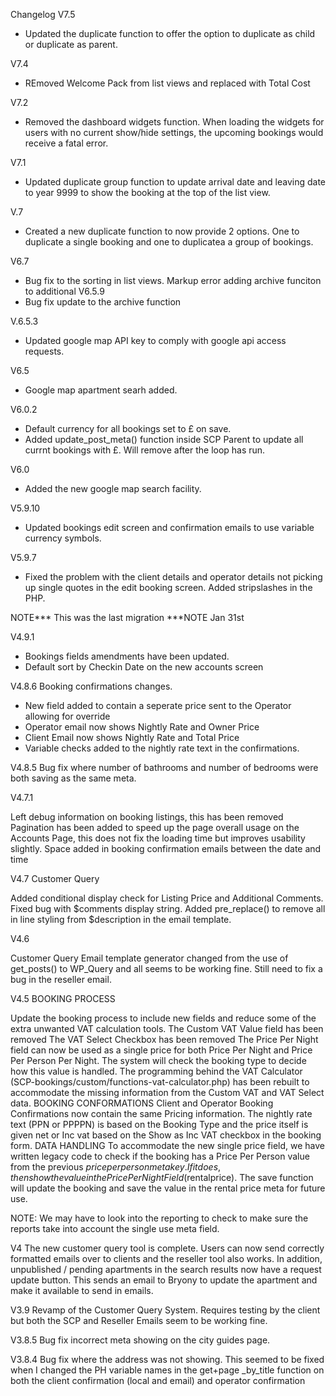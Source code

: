 Changelog
V7.5
- Updated the duplicate function to offer the option to duplicate as child or duplicate as parent. 

V7.4
- REmoved Welcome Pack from list views and replaced with Total Cost

V7.2
- Removed the dashboard widgets function. When loading the widgets for users with no current show/hide settings, the upcoming bookings would receive a fatal error. 

V7.1
- Updated duplicate group function to update arrival date and leaving date to year 9999 to show the booking at the top of the list view.

V.7
- Created a new duplicate function to now provide 2 options. One to duplicate a single booking and one to duplicatea a group of bookings. 

V6.7
- Bug fix to the sorting in list views. Markup error adding archive funciton to additional <td>
V6.5.9
- Bug fix update to the archive function

V.6.5.3
- Updated google map API key to comply with google api access requests.

V6.5
- Google map apartment searh added.

V6.0.2
- Default currency for all bookings set to £ on save.
- Added update_post_meta() function inside SCP Parent to update all currnt bookings with £. Will remove after the loop has run. 

V6.0
- Added the new google map search facility.

V5.9.10
- Updated bookings edit screen and confirmation emails to use variable currency symbols.

V5.9.7
- Fixed the problem with the client details and operator details not picking up single quotes in the edit booking screen. Added stripslashes in the PHP.

NOTE*** This was the last migration ***NOTE
Jan 31st

V4.9.1
- Bookings fields amendments have been updated. 
- Default sort by Checkin Date on the new accounts screen

V4.8.6
Booking confirmations changes. 
- New field added to contain a seperate price sent to the Operator allowing for override
- Operator email now shows Nightly Rate and Owner Price
- Client Email now shows Nightly Rate and Total Price
- Variable checks added to the nightly rate text in the confirmations.


V4.8.5
Bug fix where number of bathrooms and number of bedrooms were both saving as the same meta. 

V4.7.1

Left debug information on booking listings, this has been removed
Pagination has been added to speed up the page overall usage on the Accounts Page, this does not fix the loading time but improves usability slightly.
Space added in booking confirmation emails between the date and time

V4.7 Customer Query

Added conditional display check for Listing Price and Additional Comments.
Fixed bug with $comments display string.
Added pre_replace() to remove all in line styling from $description in the email template.

V4.6

Customer Query Email template generator changed from the use of get_posts() to WP_Query and all seems to be working fine. Still need to fix a bug in the reseller email.

V4.5 BOOKING PROCESS

Update the booking process to include new fields and reduce some of the extra unwanted VAT calculation tools.
The Custom VAT Value field has been removed
The VAT Select Checkbox has been removed
The Price Per Night field can now be used as a single price for both Price Per Night and Price Per Person Per Night. The system will check the booking type to decide how this value is handled.
The programming behind the VAT Calculator (SCP-bookings/custom/functions-vat-calculator.php) has been rebuilt to accommodate the missing information from the Custom VAT and VAT Select data.
BOOKING CONFORMATIONS
Client and Operator Booking Confirmations now contain the same Pricing information. The nightly rate text (PPN or PPPPN) is based on the Booking Type and the price itself is given net or Inc vat based on the Show as Inc VAT checkbox in the booking form.
DATA HANDLING
To accommodate the new single price field, we have written legacy code to check if the booking has a Price Per Person value from the previous $priceperperson meta key. If it does, then show the value in the Price Per Night Field ($rentalprice). The save function will update the booking and save the value in the rental price meta for future use.

NOTE: We may have to look into the reporting to check to make sure the reports take into account the single use meta field.

V4 The new customer query tool is complete. Users can now send correctly formatted emails over to clients and the reseller tool also works. In addition, unpublished / pending apartments in the search results now have a request update button. This sends an email to Bryony to update the apartment and make it available to send in emails.

V3.9 Revamp of the Customer Query System. Requires testing by the client but both the SCP and Reseller Emails seem to be working fine.

V3.8.5 Bug fix incorrect meta showing on the city guides page.

V3.8.4 Bug fix where the address was not showing. This seemed to be fixed when I changed the PH variable names in the get+page _by_title function on both the client confirmation (local and email) and operator confirmation